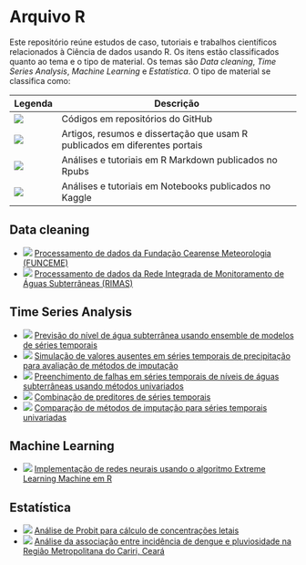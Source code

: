 # Arquivo R

Este repositório reúne estudos de caso, tutoriais e trabalhos científicos relacionados à Ciência de dados usando R.
Os itens estão classificados quanto ao tema e o tipo de material.
Os temas são *Data cleaning*, *Time Series Analysis*, *Machine Learning* e *Estatística*.
O tipo de material se classifica como:

| Legenda                                        | Descrição                                                                         |
|------------------------------------------------|-----------------------------------------------------------------------------------|
| ![](https://img.shields.io/badge/GitHub-blue)       | Códigos em repositórios do GitHub                                            |
| ![](https://img.shields.io/badge/Artigo-blueviolet) | Artigos, resumos e dissertação que usam R publicados em diferentes portais   |
| ![](https://img.shields.io/badge/Rpubs-orange)      | Análises e tutoriais em R Markdown publicados no Rpubs                       |
| ![](https://img.shields.io/badge/Kaggle-red)        | Análises e tutoriais em Notebooks publicados no Kaggle                       |

## Data cleaning

- ![](https://img.shields.io/badge/GitHub-blue) [Processamento de dados da Fundação Cearense Meteorologia (FUNCEME)](https://github.com/rubensocj/series-FUNCEME)
- ![](https://img.shields.io/badge/GitHub-blue) [Processamento de dados da Rede Integrada de Monitoramento de Águas Subterrâneas (RIMAS)](https://github.com/rubensocj/series-RIMAS)

## Time Series Analysis

- ![](https://img.shields.io/badge/Artigo-blueviolet) [Previsão do nível de água subterrânea usando ensemble de modelos de séries temporais](http://sites.ufca.edu.br/proder/wp-content/uploads/sites/19/2022/10/Dissertao_Mestrado_PRODER_-_Rubens_final.pdf)
- ![](https://img.shields.io/badge/Artigo-blueviolet) [Simulação de valores ausentes em séries temporais de precipitação para avaliação de métodos de imputação](http://dx.doi.org/10.55761/abclima.v30i18.15243)
- ![](https://img.shields.io/badge/Artigo-blueviolet) [Preenchimento de falhas em séries temporais de níveis de águas subterrâneas usando métodos univariados](https://anais.abrhidro.org.br/job.php?Job=13793)
- ![](https://img.shields.io/badge/Rpubs-orange) [Combinação de preditores de séries temporais](https://rpubs.com/rubensocj/combination-of-forecasts)
- ![](https://img.shields.io/badge/Rpubs-orange) [Comparação de métodos de imputação para séries temporais univariadas](https://rpubs.com/rubensocj/imputation-univariate)

## Machine Learning

- ![](https://img.shields.io/badge/GitHub-blue) [Implementação de redes neurais usando o algoritmo Extreme Learning Machine em R](https://github.com/rubensocj/extreme-learning-machine)

## Estatística

- ![](https://img.shields.io/badge/Rpubs-orange) [Análise de Probit para cálculo de concentrações letais](https://rpubs.com/rubensocj/probit)
- ![](https://img.shields.io/badge/Artigo-blueviolet) [Análise da associação entre incidência de dengue e
pluviosidade na Região Metropolitana do Cariri, Ceará](http://dx.doi.org/10.22478/ufpb.1981-1268.2022v16n1.61267)
